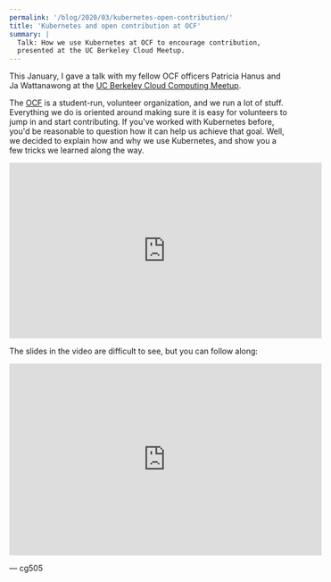 ```yaml
---
permalink: '/blog/2020/03/kubernetes-open-contribution/'
title: 'Kubernetes and open contribution at OCF'
summary: |
  Talk: How we use Kubernetes at OCF to encourage contribution,
  presented at the UC Berkeley Cloud Meetup.
---
```

This January, I gave a talk with my fellow OCF officers Patricia Hanus and Ja Wattanawong at the [UC Berkeley Cloud Computing Meetup](https://cto.berkeley.edu/cloud/community/meetup).

The [OCF](https://www.ocf.berkeley.edu/) is a student-run, volunteer organization, and we run a lot of stuff.
Everything we do is oriented around making sure it is easy for volunteers to jump in and start contributing.
If you've worked with Kubernetes before, you'd be reasonable to question how it can help us achieve that goal.
Well, we decided to explain how and why we use Kubernetes, and show you a few tricks we learned along the way.

<div class="vid-container-container">
	<div class="vid-container">
			<iframe id="yt" width="560" height="315" src="https://www.youtube-nocookie.com/embed/Q8UR0qpj4rQ?" frameborder="0" allowfullscreen></iframe>
	</div>
</div>

The slides in the video are difficult to see, but you can follow along:

<div class="vid-container-container">
	<div class="vid-container slides">
		<iframe src="https://docs.google.com/presentation/d/e/2PACX-1vRl7wSHjN4x_OPBvSRiLWAjVKOIueCa8aDJBiJzqn-Ziq4gFBWNrorCWNMJFeY7bmDV9oOn93gQQgyZ/embed?start=false&loop=false&delayms=60000" frameborder="0" width="560" height="344" allowfullscreen="true" mozallowfullscreen="true" webkitallowfullscreen="true"></iframe>
	</div>
</div>

<p class="signoff">&mdash; cg505</p>
